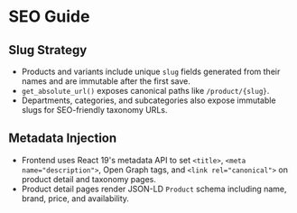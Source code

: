 # SEO Guide

## Slug Strategy
- Products and variants include unique `slug` fields generated from their names and are immutable after the first save.
- `get_absolute_url()` exposes canonical paths like `/product/{slug}`.
- Departments, categories, and subcategories also expose immutable slugs for SEO-friendly taxonomy URLs.

## Metadata Injection
- Frontend uses React 19's metadata API to set `<title>`, `<meta name="description">`, Open Graph tags, and `<link rel="canonical">` on product detail and taxonomy pages.
- Product detail pages render JSON-LD `Product` schema including name, brand, price, and availability.
